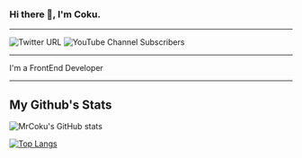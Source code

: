 ### Hi there 👋, I'm Coku.

---

![Twitter URL](https://img.shields.io/twitter/url?label=Follow%20me&style=social&url=https%3A%2F%2Ftwitter.com%2Fcoku_mr) ![YouTube Channel Subscribers](https://img.shields.io/youtube/channel/subscribers/UCnPiMm-Jp4P5B2dy7SstDjA?label=Subcribe&style=social)

---

I'm a FrontEnd Developer 

---

## My Github's Stats

![MrCoku's GitHub stats](https://github-readme-stats.vercel.app/api?username=MrCoku&show_icons=true&theme=algolia)

[![Top Langs](https://github-readme-stats.vercel.app/api/top-langs/?username=Mrcoku&layout=compact&theme=algolia)](https://github.com/MrCoku/github-readme-stats)







<!--
**MrCoku/MrCoku** is a ✨ _special_ ✨ repository because its `README.md` (this file) appears on your GitHub profile.

Here are some ideas to get you started:

- 🔭 I’m currently working on ...
- 🌱 I’m currently learning ...
- 👯 I’m looking to collaborate on ...
- 🤔 I’m looking for help with ...
- 💬 Ask me about ...
- 📫 How to reach me: ...
- 😄 Pronouns: ...
- ⚡ Fun fact: ...
-->



